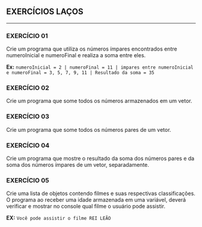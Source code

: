 ## EXERCÍCIOS LAÇOS
---
### EXERCÍCIO 01
 Crie um programa que utiliza os números ímpares encontrados entre numeroInicial e numeroFinal e realiza a soma entre eles.
  
  **Ex:** `numeroInicial = 2 | numeroFinal = 11 | impares entre numeroInicial e numeroFinal = 3, 5, 7, 9, 11 | Resultado da soma = 35`


### EXERCÍCIO 02
  Crie um programa que some todos os números armazenados em um vetor.

### EXERCÍCIO 03
  Crie um programa que some todos os números pares de um vetor.

### EXERCÍCIO 04
  Crie um programa que mostre o resultado da soma dos números pares e da soma dos números ímpares de um vetor, separadamente.

### EXERCÍCIO 05
  Crie uma lista de objetos contendo filmes e suas respectivas classificações. O programa ao receber uma idade armazenada em uma variável, deverá verificar e mostrar no console qual filme o usuário pode assistir.
  
  **EX:** `Você pode assistir o filme REI LEÃO`